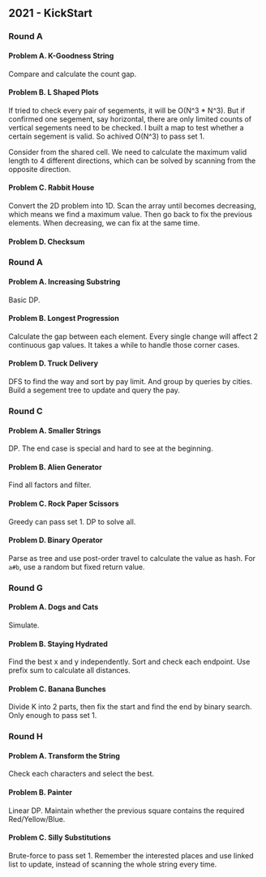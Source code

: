 ## 2021 - KickStart

### Round A

#### Problem A. K-Goodness String

Compare and calculate the count gap.

#### Problem B. L Shaped Plots

If tried to check every pair of segements, it will be O(N^3 * N^3). But if confirmed one segement, say horizontal, there are only limited counts of vertical segements need to be checked. I built a map to test whether a certain segement is valid. So achived O(N^3) to pass set 1.

Consider from the shared cell. We need to calculate the maximum valid length to 4 different directions, which can be solved by scanning from the opposite direction.

#### Problem C. Rabbit House

Convert the 2D problem into 1D. Scan the array until becomes decreasing, which means we find a maximum value. Then go back to fix the previous elements. When decreasing, we can fix at the same time.

#### Problem D. Checksum

### Round A

#### Problem A. Increasing Substring

Basic DP.

#### Problem B. Longest Progression

Calculate the gap between each element. Every single change will affect 2 continuous gap values. It takes a while to handle those corner cases.

#### Problem D. Truck Delivery

DFS to find the way and sort by pay limit. And group by queries by cities. Build a segement tree to update and query the pay.

### Round C

#### Problem A. Smaller Strings

DP. The end case is special and hard to see at the beginning. 

#### Problem B. Alien Generator

Find all factors and filter.

#### Problem C. Rock Paper Scissors

Greedy can pass set 1. DP to solve all.

#### Problem D. Binary Operator

Parse as tree and use post-order travel to calculate the value as hash. For `a#b`, use a random but fixed return value.

### Round G

#### Problem A. Dogs and Cats

Simulate.

#### Problem B. Staying Hydrated

Find the best x and y independently. Sort and check each endpoint. Use prefix sum to calculate all distances.

#### Problem C. Banana Bunches

Divide K into 2 parts, then fix the start and find the end by binary search. Only enough to pass set 1.

### Round H

#### Problem A. Transform the String

Check each characters and select the best.

#### Problem B. Painter

Linear DP. Maintain whether the previous square contains the required Red/Yellow/Blue.

#### Problem C. Silly Substitutions

Brute-force to pass set 1. Remember the interested places and use linked list to update, instead of scanning the whole string every time.
